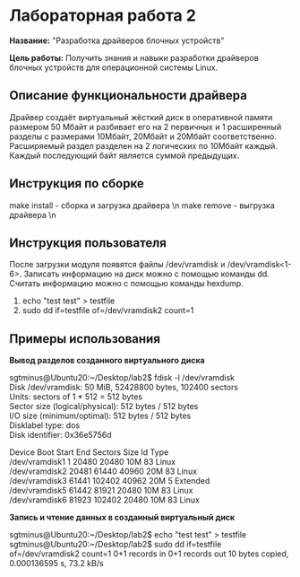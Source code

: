 # Лабораторная работа 2

**Название:** "Разработка драйверов блочных устройств"

**Цель работы:** Получить знания и навыки разработки драйверов блочных устройств для операционной системы Linux.

## Описание функциональности драйвера

Драйвер создаёт виртуальный жёсткий диск в оперативной памяти размером 50 Мбайт и разбивает его на 2 первичных и 1 расширенный разделы с размерами 10Мбайт, 20Мбайт и 20Мбайт соответственно. Расширяемый раздел разделен на 2 логических по 10Мбайт каждый. Каждый последующий байт является суммой предыдущих.

## Инструкция по сборке

make install - сборка и загрузка драйвера \n
make remove - выгрузка драйвера \n

## Инструкция пользователя
После загрузки модуля появятся файлы /dev/vramdisk и /dev/vramdisk<1-6>. Записать информацию на диск можно с помощью команды dd. Считать информацию можно с помощью команды hexdump.

1. echo "test test" > testfile
2. sudo dd if=testfile of=/dev/vramdisk2 count=1

## Примеры использования
**Вывод разделов созданного виртуального диска**

sgtminus@Ubuntu20:~/Desktop/lab2$ fdisk -l /dev/vramdisk  
Disk /dev/vramdisk: 50 MiB, 52428800 bytes, 102400 sectors  
Units: sectors of 1 * 512 = 512 bytes  
Sector size (logical/physical): 512 bytes / 512 bytes  
I/O size (minimum/optimal): 512 bytes / 512 bytes  
Disklabel type: dos  
Disk identifier: 0x36e5756d  

Device         Boot Start    End Sectors Size Id Type  
/dev/vramdisk1          1  20480   20480  10M 83 Linux  
/dev/vramdisk2      20481  61440   40960  20M 83 Linux  
/dev/vramdisk3      61441 102402   40962  20M  5 Extended  
/dev/vramdisk5      61442  81921   20480  10M 83 Linux  
/dev/vramdisk6      81923 102402   20480  10M 83 Linux  


**Запись и чтение данных в созданный виртуальный диск**

sgtminus@Ubuntu20:~/Desktop/lab2$ echo "test test" > testfile
sgtminus@Ubuntu20:~/Desktop/lab2$ sudo dd if=testfile of=/dev/vramdisk2 count=1
0+1 records in
0+1 records out
10 bytes copied, 0.000136595 s, 73.2 kB/s




